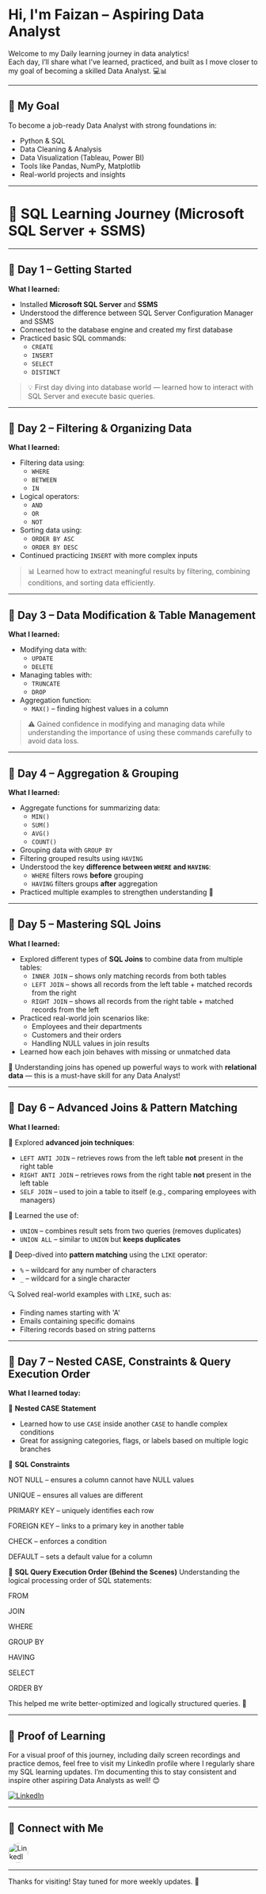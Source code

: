 # Hi, I'm Faizan – Aspiring Data Analyst

Welcome to my Daily learning journey in data analytics!  
Each day, I’ll share what I’ve learned, practiced, and built as I move closer to my goal of becoming a skilled Data Analyst. 💻📊

---

## 🎯 My Goal
To become a job-ready Data Analyst with strong foundations in:
- Python & SQL
- Data Cleaning & Analysis
- Data Visualization (Tableau, Power BI)
- Tools like Pandas, NumPy, Matplotlib
- Real-world projects and insights

---


# 🚀 SQL Learning Journey (Microsoft SQL Server + SSMS)
---

## 📅 Day 1 – Getting Started

**What I learned:**
- Installed **Microsoft SQL Server** and **SSMS**
- Understood the difference between SQL Server Configuration Manager and SSMS
- Connected to the database engine and created my first database
- Practiced basic SQL commands:
  - `CREATE`
  - `INSERT`
  - `SELECT`
  - `DISTINCT`

> 💡 First day diving into database world — learned how to interact with SQL Server and execute basic queries.

---

## 📅 Day 2 – Filtering & Organizing Data

**What I learned:**
- Filtering data using:
  - `WHERE`
  - `BETWEEN`
  - `IN`
- Logical operators:
  - `AND`
  - `OR`
  - `NOT`
- Sorting data using:
  - `ORDER BY ASC`
  - `ORDER BY DESC`
- Continued practicing `INSERT` with more complex inputs

> 📊 Learned how to extract meaningful results by filtering, combining conditions, and sorting data efficiently.

---

## 📅 Day 3 – Data Modification & Table Management

**What I learned:**
- Modifying data with:
  - `UPDATE`
  - `DELETE`
- Managing tables with:
  - `TRUNCATE`
  - `DROP`
- Aggregation function:
  - `MAX()` – finding highest values in a column

> ⚠️ Gained confidence in modifying and managing data while understanding the importance of using these commands carefully to avoid data loss.

---

## 📅 Day 4 – Aggregation & Grouping

**What I learned:**
- Aggregate functions for summarizing data:
  - `MIN()`
  - `SUM()`
  - `AVG()`
  - `COUNT()`
- Grouping data with `GROUP BY`
- Filtering grouped results using `HAVING`
- Understood the key **difference between `WHERE` and `HAVING`**:
  - `WHERE` filters rows **before** grouping
  - `HAVING` filters groups **after** aggregation
- Practiced multiple examples to strengthen understanding 💪

---

## 📅 Day 5 – Mastering SQL Joins

**What I learned:**
- Explored different types of **SQL Joins** to combine data from multiple tables:
  - `INNER JOIN` – shows only matching records from both tables
  - `LEFT JOIN` – shows all records from the left table + matched records from the right
  - `RIGHT JOIN` – shows all records from the right table + matched records from the left
- Practiced real-world join scenarios like:
  - Employees and their departments
  - Customers and their orders
  - Handling NULL values in join results
- Learned how each join behaves with missing or unmatched data

🧠 Understanding joins has opened up powerful ways to work with **relational data** — this is a must-have skill for any Data Analyst!

---

## 📅 Day 6 – Advanced Joins & Pattern Matching

**What I learned:**

🔹 Explored **advanced join techniques**:
- `LEFT ANTI JOIN` – retrieves rows from the left table **not** present in the right table
- `RIGHT ANTI JOIN` – retrieves rows from the right table **not** present in the left table
- `SELF JOIN` – used to join a table to itself (e.g., comparing employees with managers)

🔹 Learned the use of:
- `UNION` – combines result sets from two queries (removes duplicates)
- `UNION ALL` – similar to `UNION` but **keeps duplicates**

🔹 Deep-dived into **pattern matching** using the `LIKE` operator:
- `%` – wildcard for any number of characters
- `_` – wildcard for a single character

🔍 Solved real-world examples with `LIKE`, such as:
- Finding names starting with 'A'
- Emails containing specific domains
- Filtering records based on string patterns

---

## 📅 Day 7 – Nested CASE, Constraints & Query Execution Order

**What I learned today:**

🔸 **Nested CASE Statement**  
- Learned how to use `CASE` inside another `CASE` to handle complex conditions  
- Great for assigning categories, flags, or labels based on multiple logic branches  

🔸 **SQL Constraints**

NOT NULL – ensures a column cannot have NULL values

UNIQUE – ensures all values are different

PRIMARY KEY – uniquely identifies each row

FOREIGN KEY – links to a primary key in another table

CHECK – enforces a condition

DEFAULT – sets a default value for a column

🔸 **SQL Query Execution Order (Behind the Scenes)**
Understanding the logical processing order of SQL statements:

FROM

JOIN

WHERE

GROUP BY

HAVING

SELECT

ORDER BY

This helped me write better-optimized and logically structured queries. 🧠

---
## 📌 Proof of Learning
For a visual proof of this journey, including daily screen recordings and practice demos, feel free to visit my LinkedIn profile where I regularly share my SQL learning updates.
I’m documenting this to stay consistent and inspire other aspiring Data Analysts as well! 😊

<p align="left">
  <a href="https://www.linkedin.com/in/faizan-shaikh1" target="_blank">
    <img src="https://img.shields.io/badge/View%20My%20LinkedIn-0077B5?style=for-the-badge&logo=linkedin&logoColor=white" alt="LinkedIn">
  </a>
</p>

---

## 📌 Connect with Me
<p align="left">
  <a href="https://www.linkedin.com/in/faizan-shaikh1" target="_blank">
    <img src="https://img.icons8.com/ios-filled/50/0077B5/linkedin.png" alt="LinkedIn" style="border-radius: 50%; width:40px; height:40px;">
  </a>
</p>

---

Thanks for visiting! Stay tuned for more weekly updates. 🚀  
